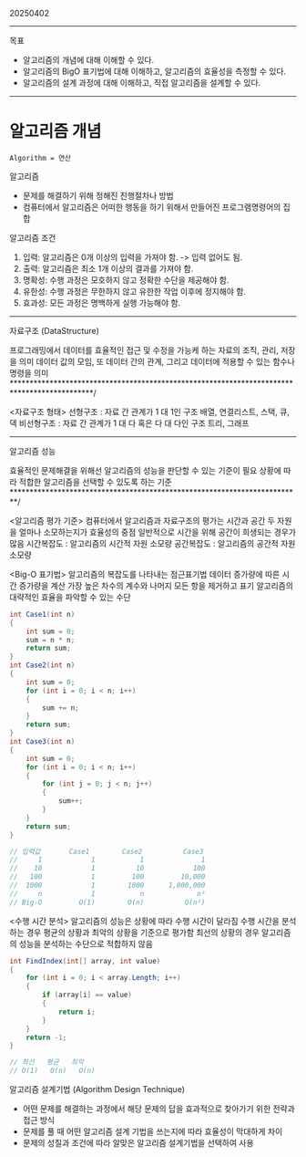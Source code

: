 20250402

---
목표
- 알고리즘의 개념에 대해 이해할 수 있다.
- 알고리즘의 BigO 표기법에 대해 이해하고, 알고리즘의 효율성을 측정할 수 있다.
- 알고리즘의 설계 과정에 대해 이해하고, 직접 알고리즘을 설계할 수 있다.

---
# 알고리즘 개념

`Algorithm = 연산`

알고리즘
* 문제를 해결하기 위해 정해진 진행절차나 방법
* 컴퓨터에서 알고리즘은 어떠한 행동을 하기 위해서 만들어진 프로그램명령어의 집합


알고리즘 조건
1. 입력: 알고리즘은 0개 이상의 입력을 가져야 함. -> 입력 없어도 됨.
2. 출력: 알고리즘은 최소 1개 이상의 결과를 가져야 함.
3. 명확성: 수행 과정은 모호하지 않고 정확한 수단을 제공해야 함.
4. 유한성: 수행 과정은 무한하지 않고 유한한 작업 이후에 정지해야 함.
5. 효과성: 모든 과정은 명백하게 실행 가능해야 함.


********************************************************************************************
자료구조 (DataStructure)

프로그래밍에서 데이터를 효율적인 접근 및 수정을 가능케 하는 자료의 조직, 관리, 저장을 의미
데이터 값의 모임, 또 데이터 간의 관계, 그리고 데이터에 적용할 수 있는 함수나 명령을 의미
********************************************************************************************/

<자료구조 형태>
선형구조 : 자료 간 관계가 1 대 1인 구조
         배열, 연결리스트, 스택, 큐, 덱
비선형구조 : 자료 간 관계가 1 대 다 혹은 다 대 다인 구조
         트리, 그래프



*************************************************************************
알고리즘 성능

효율적인 문제해결을 위해선 알고리즘의 성능을 판단할 수 있는 기준이 필요
상황에 따라 적합한 알고리즘을 선택할 수 있도록 하는 기준
*************************************************************************/

<알고리즘 평가 기준>
컴퓨터에서 알고리즘과 자료구조의 평가는 시간과 공간 두 자원을 얼마나 소모하는지가 효율성의 중점
일반적으로 시간을 위해 공간이 희생되는 경우가 많음
시간복잡도 : 알고리즘의 시간적 자원 소모량
공간복잡도 : 알고리즘의 공간적 자원 소모량


<Big-O 표기법>
알고리즘의 복잡도를 나타내는 점근표기법
데이터 증가량에 따른 시간 증가량을 계산
가장 높은 차수의 계수와 나머지 모든 항을 제거하고 표기
알고리즘의 대략적인 효율을 파악할 수 있는 수단

```csharp 
int Case1(int n)
{
    int sum = 0;
    sum = n * n;
    return sum;
}
int Case2(int n)
{
    int sum = 0;
    for (int i = 0; i < n; i++)
    {
        sum += n;
    }
    return sum;
}
int Case3(int n)
{
    int sum = 0;
    for (int i = 0; i < n; i++)
    {
        for (int j = 0; j < n; j++)
        {
            sum++;
        }
    }
    return sum;
}

// 입력값       Case1        Case2          Case3
//     1            1           1              1
//    10            1          10            100
//   100            1         100         10,000
//  1000            1        1000      1,000,000
//     n            1           n             n²
// Big-O         O(1)        O(n)          O(n²)

```

<수행 시간 분석>
알고리즘의 성능은 상황에 따라 수행 시간이 달라짐
수행 시간을 분석하는 경우 평균의 상황과 최악의 상황을 기준으로 평가함
최선의 상황의 경우 알고리즘의 성능을 분석하는 수단으로 적합하지 않음
```csharp
int FindIndex(int[] array, int value)
{
    for (int i = 0; i < array.Length; i++)
    {
        if (array[i] == value)
        {
            return i;
        }
    }
    return -1;
}

// 최선   평균   최악
// O(1)   O(n)   O(n)
```



알고리즘 설계기법 (Algorithm Design Technique)

* 어떤 문제를 해결하는 과정에서 해당 문제의 답을 효과적으로 찾아가기 위한 전략과 접근 방식
* 문제를 풀 때 어떤 알고리즘 설계 기법을 쓰는지에 따라 효율성이 막대하게 차이
* 문제의 성질과 조건에 따라 알맞은 알고리즘 설계기법을 선택하여 사용



